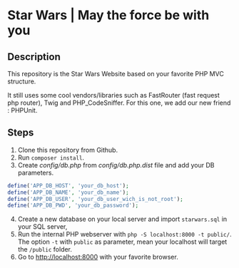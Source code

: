 # Star Wars | May the force be with you

## Description

This repository is the Star Wars Website based on your favorite PHP MVC structure.

It still uses some cool vendors/libraries such as FastRouter (fast request php router), Twig and PHP_CodeSniffer.
For this one, we add our new friend : PHPUnit.

## Steps

1. Clone this repository from Github.
2. Run `composer install`.
3. Create *config/db.php* from *config/db.php.dist* file and add your DB parameters.
```php
define('APP_DB_HOST', 'your_db_host');
define('APP_DB_NAME', 'your_db_name');
define('APP_DB_USER', 'your_db_user_wich_is_not_root');
define('APP_DB_PWD', 'your_db_password');
```
4. Create a new database on your local server and import `starwars.sql` in your SQL server,
5. Run the internal PHP webserver with `php -S localhost:8000 -t public/`. The option `-t` with `public` as parameter, mean your localhost will target the `/public` folder.
6. Go to [http://localhost:8000](http://localhost:8000) with your favorite browser.
